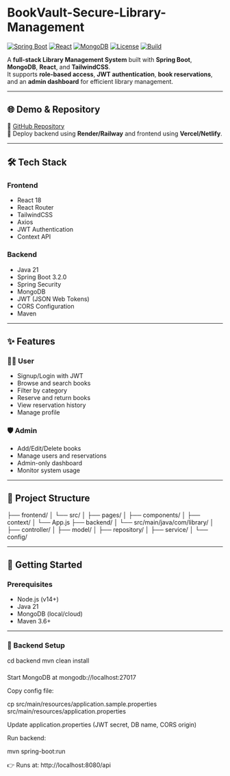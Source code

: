 # BookVault-Secure-Library-Management


[![Spring Boot](https://img.shields.io/badge/SpringBoot-3.2.0-brightgreen)](https://spring.io/projects/spring-boot)
[![React](https://img.shields.io/badge/React-18-blue)](https://react.dev/)
[![MongoDB](https://img.shields.io/badge/MongoDB-Database-green)](https://www.mongodb.com/)
[![License](https://img.shields.io/badge/License-MIT-yellow)](LICENSE)
[![Build](https://img.shields.io/badge/Build-Passing-brightgreen)]()

A **full-stack Library Management System** built with **Spring Boot**, **MongoDB**, **React**, and **TailwindCSS**.  
It supports **role-based access**, **JWT authentication**, **book reservations**, and an **admin dashboard** for efficient library management.  

---

## 🌐 Demo & Repository

🚀 [GitHub Repository](https://github.com/lalithmandarapu/BookVault-Secure-Library-Management)  
🔗 Deploy backend using **Render/Railway** and frontend using **Vercel/Netlify**.  

---

## 🛠️ Tech Stack

### Frontend
- React 18  
- React Router  
- TailwindCSS  
- Axios  
- JWT Authentication  
- Context API  

### Backend
- Java 21  
- Spring Boot 3.2.0  
- Spring Security  
- MongoDB  
- JWT (JSON Web Tokens)  
- CORS Configuration  
- Maven  

---

## ✨ Features

### 👨‍💼 User
- Signup/Login with JWT  
- Browse and search books  
- Filter by category  
- Reserve and return books  
- View reservation history  
- Manage profile  

### 🛡️ Admin
- Add/Edit/Delete books  
- Manage users and reservations  
- Admin-only dashboard  
- Monitor system usage  

---

## 📁 Project Structure

├── frontend/ 
│ └── src/
│ ├── pages/
│ ├── components/
│ ├── context/
│ └── App.js
├── backend/ 
│ └── src/main/java/com/library/
│ ├── controller/
│ ├── model/
│ ├── repository/
│ ├── service/
│ └── config/


---

## 🚀 Getting Started

### Prerequisites
- Node.js (v14+)  
- Java 21  
- MongoDB (local/cloud)  
- Maven 3.6+  

---

### 🔧 Backend Setup

cd backend
mvn clean install


###  
Start MongoDB at mongodb://localhost:27017

Copy config file:

cp src/main/resources/application.sample.properties src/main/resources/application.properties

Update application.properties (JWT secret, DB name, CORS origin)

Run backend:

mvn spring-boot:run


👉 Runs at: http://localhost:8080/api
